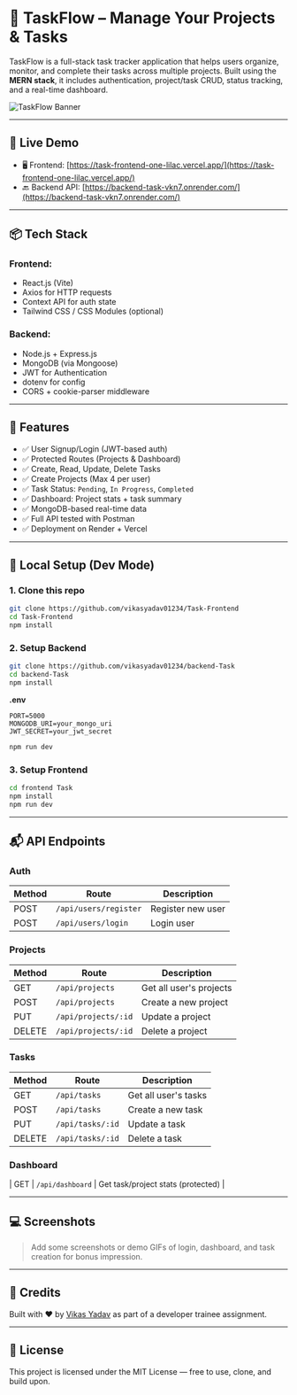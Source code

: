# 🚀 TaskFlow – Manage Your Projects & Tasks

TaskFlow is a full-stack task tracker application that helps users organize, monitor, and complete their tasks across multiple projects. Built using the **MERN stack**, it includes authentication, project/task CRUD, status tracking, and a real-time dashboard.

![TaskFlow Banner](https://via.placeholder.com/1000x300?text=TaskFlow+-+Track+Your+Projects+Easily)

---

## 🔗 Live Demo

- 🖥️ Frontend: [https://task-frontend-one-lilac.vercel.app/](https://task-frontend-one-lilac.vercel.app/)
- 🔙 Backend API: [https://backend-task-vkn7.onrender.com/](https://backend-task-vkn7.onrender.com/)


---

## 📦 Tech Stack

### Frontend:
- React.js (Vite)
- Axios for HTTP requests
- Context API for auth state
- Tailwind CSS / CSS Modules (optional)

### Backend:
- Node.js + Express.js
- MongoDB (via Mongoose)
- JWT for Authentication
- dotenv for config
- CORS + cookie-parser middleware

---

## 🔐 Features

- ✅ User Signup/Login (JWT-based auth)
- ✅ Protected Routes (Projects & Dashboard)
- ✅ Create, Read, Update, Delete Tasks
- ✅ Create Projects (Max 4 per user)
- ✅ Task Status: `Pending`, `In Progress`, `Completed`
- ✅ Dashboard: Project stats + task summary
- ✅ MongoDB-based real-time data
- ✅ Full API tested with Postman
- ✅ Deployment on Render + Vercel

---

## 🔧 Local Setup (Dev Mode)

### 1. Clone this repo

```bash
git clone https://github.com/vikasyadav01234/Task-Frontend
cd Task-Frontend
npm install
```


### 2. Setup Backend
```bash
git clone https://github.com/vikasyadav01234/backend-Task
cd backend-Task
npm install
```


**.env**
```
PORT=5000
MONGODB_URI=your_mongo_uri
JWT_SECRET=your_jwt_secret
```

```bash
npm run dev
```

### 3. Setup Frontend

```bash
cd frontend Task
npm install
npm run dev
```

---

## 📬 API Endpoints

### Auth
| Method | Route | Description |
|--------|-------|-------------|
| POST | `/api/users/register` | Register new user |
| POST | `/api/users/login` | Login user |

### Projects
| Method | Route | Description |
|--------|-------|-------------|
| GET | `/api/projects` | Get all user's projects |
| POST | `/api/projects` | Create a new project |
| PUT | `/api/projects/:id` | Update a project |
| DELETE | `/api/projects/:id` | Delete a project |

### Tasks
| Method | Route | Description |
|--------|-------|-------------|
| GET | `/api/tasks` | Get all user's tasks |
| POST | `/api/tasks` | Create a new task |
| PUT | `/api/tasks/:id` | Update a task |
| DELETE | `/api/tasks/:id` | Delete a task |

### Dashboard
| GET | `/api/dashboard` | Get task/project stats (protected) |

---

## 💻 Screenshots

> Add some screenshots or demo GIFs of login, dashboard, and task creation for bonus impression.

---

## 🤝 Credits

Built with ❤️ by [Vikas Yadav](https://github.com/vikasyadav01234) as part of a developer trainee assignment.

---

## 📄 License

This project is licensed under the MIT License — free to use, clone, and build upon.
